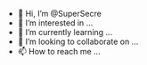 - 👋 Hi, I’m @SuperSecre
- 👀 I’m interested in ...
- 🌱 I’m currently learning ...
- 💞️ I’m looking to collaborate on ...
- 📫 How to reach me ...

<!---
Supersecre/Supersecre is a ✨ special ✨ repository because its `README.md` (this file) appears on your GitHub profile.
You can click the Preview link to take a look at your changes.
--->
